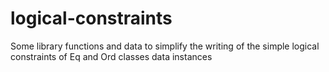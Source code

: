 # logical-constraints
Some library functions and data to simplify the writing of the simple logical constraints of Eq and Ord classes data instances
